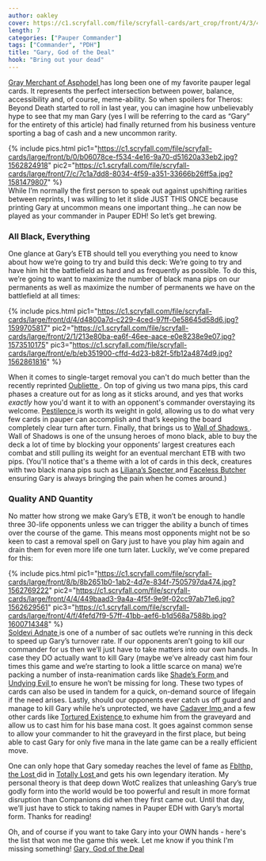 ```yaml
---
author: oakley
cover: https://c1.scryfall.com/file/scryfall-cards/art_crop/front/4/3/430fcd3e-a70a-4554-9c48-1a1b11d0a95c.jpg?1561940218
length: 7
categories: ["Pauper Commander"]
tags: ["Commander", "PDH"]
title: "Gary, God of the Deal"
hook: "Bring out your dead"
---
```


<a
	class="accented-link external-card-link"
	target="_blank"
	href="https://scryfall.com/card/thb/99/gray-merchant-of-asphodel?utm_source=api"
	data-toggle="popover"
	data-placement="top"
	data-content="<img src='https://c1.scryfall.com/file/scryfall-cards/normal/front/7/c/7c1a7dd8-8034-4f59-a351-33666b26ff5a.jpg?1581479807' width=100% height=100%>">
	Gray Merchant of Asphodel
</a> has long been one of my favorite pauper legal cards. It represents the perfect intersection between power, balance, accessibility and, of course, meme-ability. So when spoilers for Theros: Beyond Death started to roll in last year, you can imagine how unbelievably hype to see that my man Gary (yes I will be referring to the card as “Gary” for the entirety of this article) had finally returned from his business venture sporting a bag of cash and a new uncommon rarity.

{% include pics.html
pic1="https://c1.scryfall.com/file/scryfall-cards/large/front/b/0/b06078ce-f534-4e16-9a70-d51620a33eb2.jpg?1562824918"
pic2="https://c1.scryfall.com/file/scryfall-cards/large/front/7/c/7c1a7dd8-8034-4f59-a351-33666b26ff5a.jpg?1581479807"
%}
<br />
While I’m normally the first person to speak out against upshifting rarities between reprints, I was willing to let it slide JUST THIS ONCE because printing Gary at uncommon means one important thing...he can now be played as your commander in Pauper EDH! So let’s get brewing.

### All Black, Everything

One glance at Gary’s ETB should tell you everything you need to know about how we’re going to try and build this deck: We’re going to try and have him hit the battlefield as hard and as frequently as possible. To do this, we’re going to want to maximize the number of black mana pips on our permanents as well as maximize the number of permanents we have on the battlefield at all times:

{% include pics.html
pic1="https://c1.scryfall.com/file/scryfall-cards/large/front/d/4/d4800a7d-c229-4ced-97ff-0e58645d58d6.jpg?1599705817"
pic2="https://c1.scryfall.com/file/scryfall-cards/large/front/2/1/213e80ba-ea6f-46ee-aace-e0e8238e9e07.jpg?1573510175"
pic3="https://c1.scryfall.com/file/scryfall-cards/large/front/e/b/eb351900-cffd-4d23-b82f-5fb12a4874d9.jpg?1562861816"
%}

When it comes to single-target removal you can't do much better than the recently reprinted <a
	class="accented-link external-card-link"
	target="_blank"
	href="https://scryfall.com/card/2xm/100/oubliette?utm_source=api"
	data-toggle="popover"
	data-placement="top"
	data-content="<img src='https://c1.scryfall.com/file/scryfall-cards/normal/front/d/4/d4800a7d-c229-4ced-97ff-0e58645d58d6.jpg?1599705817' width=100% height=100%>">
	Oubliette
</a>. On top of giving us two mana pips, this card phases a creature out for as long as it sticks around, and yes that works _exactly_ how you'd want it to with an opponent's commander overstaying its welcome. <a
	class="accented-link external-card-link"
	target="_blank"
	href="https://scryfall.com/card/6ed/149/pestilence?utm_source=api"
	data-toggle="popover"
	data-placement="top"
	data-content="<img src='https://c1.scryfall.com/file/scryfall-cards/normal/front/2/9/29d852c4-bd53-4a3b-b1e2-896917cbc27f.jpg?1562815864' width=100% height=100%>">
	Pestilence
</a> is worth its weight in gold, allowing us to do what very few cards in pauper can accomplish and that’s keeping the board completely clear turn after turn. Finally, that brings us to <a
	class="accented-link external-card-link"
	target="_blank"
	href="https://scryfall.com/card/chr/41/wall-of-shadows?utm_source=api"
	data-toggle="popover"
	data-placement="top"
	data-content="<img src='https://c1.scryfall.com/file/scryfall-cards/normal/front/6/9/69c6e076-d7bf-435b-ba79-84aa9f073130.jpg?1562916267' width=100% height=100%>">
	Wall of Shadows
</a>. Wall of Shadows is one of the unsung heroes of mono black, able to buy the deck a lot of time by blocking your opponents’ largest creatures each combat and still pulling its weight for an eventual merchant ETB with two pips. (You'll notice that's a theme with a lot of cards in this deck, creatures with two black mana pips such as <a
	class="accented-link external-card-link"
	target="_blank"
	href="https://scryfall.com/card/pca/34/lilianas-specter?utm_source=api"
	data-toggle="popover"
	data-placement="top"
	data-content="<img src='https://c1.scryfall.com/file/scryfall-cards/normal/front/5/4/549089f4-1359-49c3-9560-6fe49d1598d0.jpg?1562910526' width=100% height=100%>">
	Liliana’s Specter
</a> and <a
	class="accented-link external-card-link"
	target="_blank"
	href="https://scryfall.com/card/tsb/43/faceless-butcher?utm_source=api"
	data-toggle="popover"
	data-placement="top"
	data-content="<img src='https://c1.scryfall.com/file/scryfall-cards/normal/front/e/3/e3284411-fefa-4614-9c49-f3d6189f1c4f.jpg?1562785296' width=100% height=100%>">
	Faceless Butcher
</a> ensuring Gary is always bringing the pain when he comes around.)

### Quality AND Quantity

No matter how strong we make Gary’s ETB, it won’t be enough to handle three 30-life opponents unless we can trigger the ability a bunch of times over the course of the game. This means most opponents might not be so keen to cast a removal spell on Gary just to have you play him again and drain them for even more life one turn later. Luckily, we’ve come prepared for this:

{% include pics.html
pic1="https://c1.scryfall.com/file/scryfall-cards/large/front/8/b/8b2651b0-1ab2-4d7e-834f-7505797da474.jpg?1562769222"
pic2="https://c1.scryfall.com/file/scryfall-cards/large/front/4/4/449baad3-9a4a-4f5f-9e9f-02cc97ab71e6.jpg?1562629561"
pic3="https://c1.scryfall.com/file/scryfall-cards/large/front/4/f/4fefd7f9-57ff-41bb-aef6-b1d568a7588b.jpg?1600714348"
%}
<br />
<a
	class="accented-link external-card-link"
	target="_blank"
	href="https://scryfall.com/card/all/60a/soldevi-adnate?utm_source=api"
	data-toggle="popover"
	data-placement="top"
	data-content="<img src='https://c1.scryfall.com/file/scryfall-cards/normal/front/8/b/8b2651b0-1ab2-4d7e-834f-7505797da474.jpg?1562769222' width=100% height=100%>">
	Soldevi Adnate
</a> is one of a number of sac outlets we’re running in this deck to speed up Gary’s turnover rate. If our opponents aren’t going to kill our commander for us then we’ll just have to take matters into our own hands. In case they DO actually want to kill Gary (maybe we’ve already cast him four times this game and we’re starting to look a little scarce on mana) we’re packing a number of insta-reanimation cards like <a
	class="accented-link external-card-link"
	target="_blank"
	href="https://scryfall.com/card/tor/81/shades-form?utm_source=api"
	data-toggle="popover"
	data-placement="top"
	data-content="<img src='https://c1.scryfall.com/file/scryfall-cards/normal/front/4/4/449baad3-9a4a-4f5f-9e9f-02cc97ab71e6.jpg?1562629561' width=100% height=100%>">
	Shade’s Form
</a> and <a
	class="accented-link external-card-link"
	target="_blank"
	href="https://scryfall.com/card/dka/77/undying-evil?utm_source=api"
	data-toggle="popover"
	data-placement="top"
	data-content="<img src='https://c1.scryfall.com/file/scryfall-cards/normal/front/3/2/325f2243-54fd-484b-a742-166cea7ec179.jpg?1562906805' width=100% height=100%>">
	Undying Evil
</a> to ensure he won’t be missing for long. These two types of cards can also be used in tandem for a quick, on-demand source of lifegain if the need arises. Lastly, should our opponents ever catch us off guard and manage to kill Gary while he’s unprotected, we have <a
	class="accented-link external-card-link"
	target="_blank"
	href="https://scryfall.com/card/jmp/215/cadaver-imp?utm_source=api"
	data-toggle="popover"
	data-placement="top"
	data-content="<img src='https://c1.scryfall.com/file/scryfall-cards/normal/front/4/f/4fefd7f9-57ff-41bb-aef6-b1d568a7588b.jpg?1600714348' width=100% height=100%>">
	Cadaver Imp
</a> and a few other cards like <a
	class="accented-link external-card-link"
	target="_blank"
	href="https://scryfall.com/card/sth/74/tortured-existence?utm_source=api"
	data-toggle="popover"
	data-placement="top"
	data-content="<img src='https://c1.scryfall.com/file/scryfall-cards/normal/front/1/7/1754b92b-d6f9-4503-af01-dee03f72a048.jpg?1562595922' width=100% height=100%>">
	Tortured Existence
</a> to exhume him from the graveyard and allow us to cast him for his base mana cost. It goes against common sense to allow your commander to hit the graveyard in the first place, but being able to cast Gary for only five mana in the late game can be a really efficient move.

One can only hope that Gary someday reaches the level of fame as <a
	class="accented-link external-card-link"
	target="_blank"
	href="https://scryfall.com/card/war/50/fblthp-the-lost?utm_source=api"
	data-toggle="popover"
	data-placement="top"
	data-content="<img src='https://c1.scryfall.com/file/scryfall-cards/normal/front/5/2/52558748-6893-4c72-a9e2-e87d31796b59.jpg?1559959349' width=100% height=100%>">
	Fblthp, the Lost
</a> did in <a
	class="accented-link external-card-link"
	target="_blank"
	href="https://scryfall.com/card/war/74/totally-lost?utm_source=api"
	data-toggle="popover"
	data-placement="top"
	data-content="<img src='https://c1.scryfall.com/file/scryfall-cards/normal/front/a/d/adffef78-f776-42d3-ab40-3347c8e5c88b.jpg?1557576356' width=100% height=100%>">
	Totally Lost
</a> and gets his own legendary iteration. My personal theory is that deep down WotC realizes that unleashing Gary’s true godly form into the world would be too powerful and result in more format disruption than Companions did when they first came out. Until that day, we’ll just have to stick to taking names in Pauper EDH with Gary’s mortal form. Thanks for reading!

Oh, and of course if you want to take Gary into your OWN hands - here's the list that won me the game this week. Let me know if you think I'm missing something! [Gary, God of the Deal](https://www.moxfield.com/decks/DbAID2buU0i77ak_KUh0Ig)
